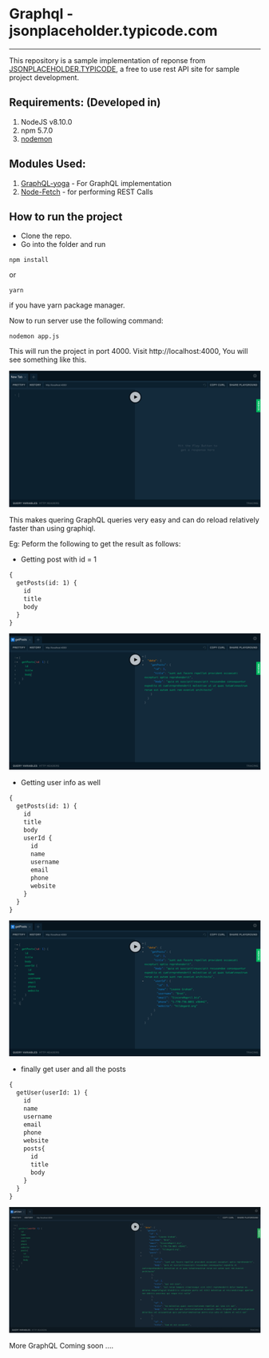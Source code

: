 # Graphql - jsonplaceholder.typicode.com
---
This repository is a sample implementation of reponse from [JSONPLACEHOLDER.TYPICODE](jsonplaceholder.typicode.com), a free to use rest API site for sample project development.

## Requirements: (Developed in)
1. NodeJS v8.10.0
2. npm 5.7.0
3. [nodemon](https://www.npmjs.com/package/nodemon)

## Modules Used:
1. [GraphQL-yoga](https://github.com/graphcool/graphql-yoga) - For GraphQL implementation
2. [Node-Fetch](https://www.npmjs.com/package/node-fetch) - for performing REST Calls

## How to run the project
- Clone the repo.
- Go into the folder and run
```
npm install
```
or
```
yarn
```
if you have yarn package manager.

Now to run server use the following command:
```
nodemon app.js
```

This will run the project in port 4000. Visit http://localhost:4000, You will see something like this.

![Yoga Playground](img/yoga-playground.png?raw=true "Yoga Playground")

This makes quering GraphQL queries very easy and can do reload relatively faster than using graphiql.

Eg: Peform the following to get the result as follows:
- Getting post with id = 1
```
{
  getPosts(id: 1) {
    id
    title
    body
  }
}
```
![Get Post Graphql](img/getPosts.png?raw=true "Get Post")

- Getting user info as well
```
{
  getPosts(id: 1) {
    id
    title
    body
    userId {
      id
      name
      username
      email
      phone
      website
    }
  }
}
```
![Get Post and User](img/getPostAndUser.png?raw=true "Get Post and User")

- finally get user and all the posts
```
{
  getUser(userId: 1) {
    id
    name
    username
    email
    phone
    website
    posts{
      id
      title
      body
    }
  }
}
```
![Get user info and Post associated with that user](img/getUserAndAllPosts.png?raw=true "Get user info and Post associated with that user")

More GraphQL Coming soon ....